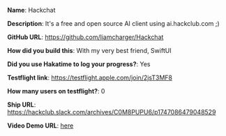 **Name**: Hackchat

**Description**: It's a free and open source AI client using ai.hackclub.com ;)

**GitHub URL**: https://github.com/liamcharger/Hackchat

**How did you build this**: With my very best friend, SwiftUI

**Did you use Hakatime to log your progress?**: Yes

**Testflight link**: https://testflight.apple.com/join/2jsT3MF8

**How many users on testflight?**: 0

**Ship URL**: https://hackclub.slack.com/archives/C0M8PUPU6/p1747086479048529

**Video Demo URL**: [here](https://hc-cdn.hel1.your-objectstorage.com/s/v3/4007425608da19d495fe588cb497bfc54d80703c_screenrecording_05-12-2025_17-37-43_1.mp4)
